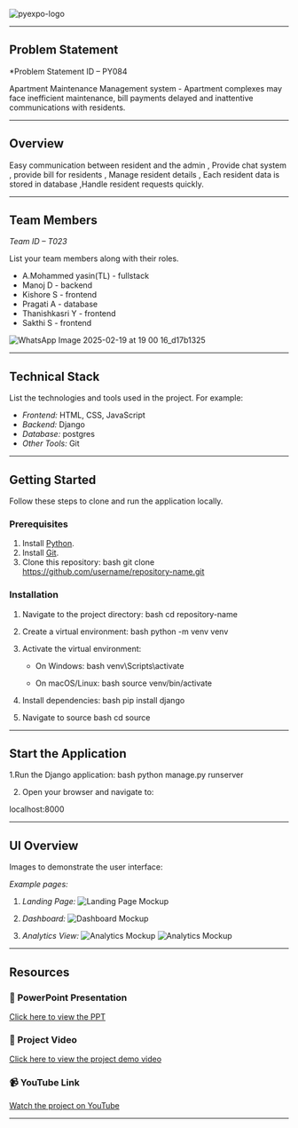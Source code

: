 ![pyexpo-logo](https://github.com/user-attachments/assets/b7e3c4f9-babf-4bd4-958b-7e7219993ed7)


---

## Problem Statement

*Problem Statement ID – PY084

Apartment Maintenance Management system - Apartment complexes may face inefficient maintenance, bill payments delayed and inattentive
communications with residents.

---

## Overview

Easy communication between resident and the admin , Provide chat system , provide bill for residents , Manage resident details , Each resident data is stored in database ,Handle resident requests quickly.


---

## Team Members

*Team ID – T023*

List your team members along with their roles.

- A.Mohammed yasin(TL) - fullstack
- Manoj D - backend
- Kishore S - frontend
- Pragati A - database
- Thanishkasri Y - frontend
- Sakthi S - frontend

![WhatsApp Image 2025-02-19 at 19 00 16_d17b1325](https://github.com/user-attachments/assets/3840db2e-483c-462e-9e18-ec5ef3ea643c)


---

## Technical Stack

List the technologies and tools used in the project. For example:

- *Frontend:* HTML, CSS, JavaScript
- *Backend:*  Django
- *Database:* postgres
- *Other Tools:* Git

---

## Getting Started

Follow these steps to clone and run the application locally.

### Prerequisites

1. Install [Python](https://www.python.org/downloads/).
2. Install [Git](https://git-scm.com/).
3. Clone this repository:
   bash
   git clone https://github.com/username/repository-name.git


### Installation

1. Navigate to the project directory:
   bash
   cd repository-name

2. Create a virtual environment:
   bash
   python -m venv venv

3. Activate the virtual environment:
   - On Windows:
     bash
     venv\Scripts\activate

   - On macOS/Linux:
     bash
     source venv/bin/activate

4. Install dependencies:
   bash
   pip install django

5. Navigate to source
   bash
   cd source


---

## Start the Application

1.Run the Django application: bash python manage.py runserver

2. Open your browser and navigate to:

 localhost:8000


---

## UI Overview

Images to demonstrate the user interface:

*Example pages:*

1. *Landing Page:*
   ![Landing Page Mockup](media/LoadingPage.png)

2. *Dashboard:*
   ![Dashboard Mockup](media/DashBoard.png)

3. *Analytics View:*
   ![Analytics Mockup](path/to/analytics-mockup.png)
   ![Analytics Mockup](media/Analytics.png)

---

## Resources

### 📄 PowerPoint Presentation
[Click here to view the PPT](insert-drive-link-here)

### 🎥 Project Video
[Click here to view the project demo video](insert-drive-link-here)

### 📹 YouTube Link
[Watch the project on YouTube](insert-youtube-link-here)

---

